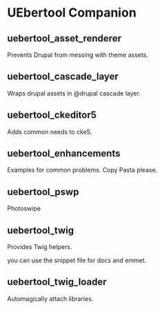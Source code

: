 # UEbertool Companion

## uebertool_asset_renderer

Prevents Drupal from messing with theme assets.

## uebertool_cascade_layer

Wraps drupal assets in @drupal cascade layer.

## uebertool_ckeditor5

Adds common needs to cke5.

## uebertool_enhancements

Examples for common problems. Copy Pasta please.

## uebertool_pswp

Photoswipe

## uebertool_twig

Provides Twig helpers.

you can use the snippet file for docs and emmet.

## uebertool_twig_loader

Automagically attach libraries.

